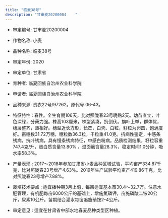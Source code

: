 ```yaml
---
title: "临麦38号"
description: "甘审麦20200004	 "
---
```

* 审定编号:  甘审麦20200004	 

*  作物名称:  小麦

*  品种名称:  临麦38号

*  审定年份:  2020

*  审定单位:  甘肃省

* 育种者:  临夏回族自治州农业科学院

*  申请者:  临夏回族自治州农业科学院　

*  品种来源:  贵农22号/97262。原代号 06-43。

*  特征特性 : 
春性。全生育期106天，比对照陇春23号晚熟2天。幼苗直立，叶色深绿，分蘖力强。株高103厘米，株型紧凑，抗倒伏。旗叶上举，群体优，穗层整齐，熟相好。穗型近长方形，长芒，白壳、白粒，籽粒为卵圆，饱满度好。亩穗数31.72万穗，穗粒数36.3粒，千粒重41.0克。抗病性鉴定，中感条锈病，抗叶锈病，具有慢条锈病特征，中感白粉病。品质检测结果，籽粒容重747.4克/升，蛋白质含量13.80% ，湿面筋含量28.3%，稳定时间1.0分钟，吸水率58.3%。
 
*  产量表现 : 
2017～2018年参加甘肃省小麦品种区域试验，平均亩产334.87千克，比对照陇春23号增产4.63%。2019年生产试验平均亩产419.86千克，比对照陇春23号增产7.88%。

*  栽培技术要点 : 
适宜播种期3月上旬，每亩适宜基本苗30.4～32.7万。注意水肥管理，有机肥每亩6000公斤的基础上，增施氮磷钾，亩施磷酸二铵20公斤，尿素10公斤。苗期结合灌水每亩追施硝铵2-4公斤。 

*  审定意见 : 
适宜在甘肃省中部水地春麦品种类型区种植。
